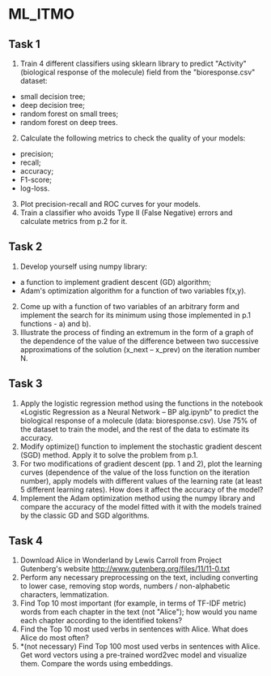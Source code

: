 # ML_ITMO

## Task 1
1. Train 4 different classifiers using sklearn library to predict "Activity" (biological response of the molecule) field from the "bioresponse.csv" dataset:
- small decision tree;
- deep decision tree;
- random forest on small trees;
- random forest on deep trees.
2. Calculate the following metrics to check the quality of your models:
- precision;
- recall;
- accuracy;
- F1-score;
- log-loss.
3. Plot precision-recall and ROC curves for your models.
4. Train a classifier who avoids Type II (False Negative) errors and calculate metrics  from p.2 for it.

## Task 2
1. Develop yourself using numpy library: 
- a function to implement gradient descent (GD) algorithm;
- Adam's optimization algorithm for a function of two variables f(x,y).
2. Come up with a function of two variables of an arbitrary form and implement the search for its minimum using those implemented in p.1 functions - a) and b).
3. Illustrate the process of finding an extremum in the form of a graph of the dependence of the value of the difference between two successive approximations of the solution (x_next – x_prev) on the iteration number N.

## Task 3
1. Apply the logistic regression method using the functions in the notebook «Logistic Regression as a Neural Network – BP alg.ipynb” to predict the biological response of a molecule (data: bioresponse.csv). Use 75% of the dataset to train the model, and the rest of the data to estimate its accuracy.
2. Modify optimize() function to implement the stochastic gradient descent (SGD) method. Apply it to solve the problem from p.1.
3. For two modifications of gradient descent (pp. 1 and 2), plot the learning curves (dependence of the value of the loss function on the iteration number), apply models with different values of the learning rate (at least 5 different learning rates). How does it affect the accuracy of the model? 
4. Implement the Adam optimization method using the numpy library and compare the accuracy of the model fitted with it with the models trained by the classic GD and SGD algorithms.

## Task 4
1. Download Alice in Wonderland by Lewis Carroll from Project Gutenberg's website http://www.gutenberg.org/files/11/11-0.txt
2. Perform any necessary preprocessing on the text, including converting to lower case, removing stop words, numbers / non-alphabetic characters, lemmatization.
3. Find Top 10 most important (for example, in terms of TF-IDF metric) words from each chapter in the text (not "Alice"); how would you name each chapter according to the identified tokens?
4. Find the Top 10 most used verbs in sentences with Alice. What does Alice do most often?
5. *(not necessary) Find Top 100 most used verbs in sentences with Alice. Get word vectors using a pre-trained word2vec model and visualize them. Compare the words using embeddings.
